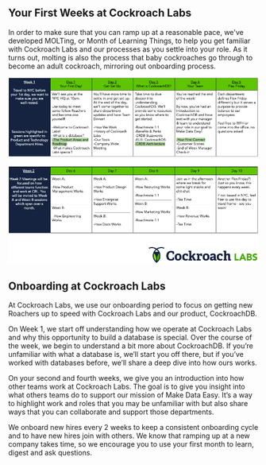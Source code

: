 ## Your First Weeks at Cockroach Labs

In order to make sure that you can ramp up at a reasonable pace, we've developed MOLTing, or Month of Learning Things, to help you get familiar with Cockroach Labs and our processes as you settle into your role. As it turns out, molting is also the process that baby cockroaches go through to become an adult cockroach, mirroring out onboarding process.

![](images/MOLTing.png)

## Onboarding at Cockroach Labs

At Cockroach Labs, we use our onboarding period to focus on getting new Roachers up to speed with Cockroach Labs and our product, CockroachDB. 

On Week 1, we start off understanding how we operate at Cockroach Labs and why this opportunity to build a database is special. Over the course of the week, we begin to understand a bit more about CockroachDB. If you’re unfamiliar with what a database is, we’ll start you off there, but if you’ve worked with databases before, we’ll share a deep dive into how ours works.

On your second and fourth weeks, we give you an introduction into how other teams work at Cockroach Labs. The goal is to give you insight into what others teams do to support our mission of Make Data Easy. It’s a way to highlight work and roles that you may be unfamiliar with but also share ways that you can collaborate and support those departments.

We onboard new hires every 2 weeks to keep a consistent onboarding cycle and to have new hires join with others. We know that ramping up at a new company takes time, so we encourage you to use your first month to learn, digest and ask questions.
